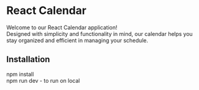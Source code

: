 # React Calendar

Welcome to our React Calendar application!<br>
Designed with simplicity and functionality in mind, our calendar helps you stay organized and efficient in managing your schedule.

## Installation

npm install<br>
npm run dev - to run on local
